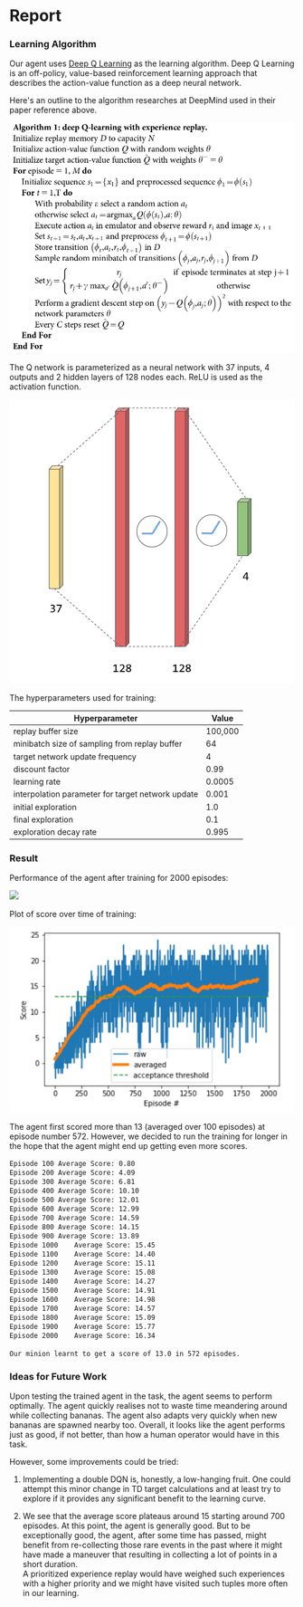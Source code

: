 # Report

### Learning Algorithm

Our agent uses [Deep Q Learning](https://www.nature.com/articles/nature14236) as the learning algorithm. 
Deep Q Learning is an off-policy, value-based reinforcement learning approach that describes the action-value function as a deep neural network. 

Here's an outline to the algorithm researches at DeepMind used in their paper reference above. 

![](https://github.com/PrajishKumar/Reinforcement-Learning-Unity-ML-Engine/blob/9503738f9878386f399b3a000eb126d8f01021bd/minion_navigation/media/dqn_algo.png)

The Q network is parameterized as a neural network with 37 inputs, 4 outputs and 2 hidden layers of 128 nodes each. 
ReLU is used as the activation function.

![](https://github.com/PrajishKumar/Reinforcement-Learning-Unity-ML-Engine/blob/9503738f9878386f399b3a000eb126d8f01021bd/minion_navigation/media/q_network.png)

The hyperparameters used for training:

| **Hyperparameter**                                | **Value** |
|---------------------------------------------------|-----------|
| replay buffer size                                | 100,000   |
| minibatch size of sampling from replay buffer     | 64        |
| target network update frequency                   | 4         |
| discount factor                                   | 0.99      |
| learning rate                                     | 0.0005    |
| interpolation parameter for target network update | 0.001     |
| initial exploration                               | 1.0       |
| final exploration                                 | 0.1       |
| exploration decay rate                            | 0.995     |


### Result

Performance of the agent after training for 2000 episodes: 

![](https://github.com/PrajishKumar/Reinforcement-Learning-Unity-ML-Engine/blob/9503738f9878386f399b3a000eb126d8f01021bd/minion_navigation/media/banana_nav.gif)


Plot of score over time of training:

![](https://github.com/PrajishKumar/Reinforcement-Learning-Unity-ML-Engine/blob/9503738f9878386f399b3a000eb126d8f01021bd/minion_navigation/media/plot_result.png)

The agent first scored more than 13 (averaged over 100 episodes) at episode number 572. 
However, we decided to run the training for longer in the hope that the agent might end up getting even more scores.


```
Episode 100	Average Score: 0.80
Episode 200	Average Score: 4.09
Episode 300	Average Score: 6.81
Episode 400	Average Score: 10.10
Episode 500	Average Score: 12.01
Episode 600	Average Score: 12.99
Episode 700	Average Score: 14.59
Episode 800	Average Score: 14.15
Episode 900	Average Score: 13.89
Episode 1000	Average Score: 15.45
Episode 1100	Average Score: 14.40
Episode 1200	Average Score: 15.11
Episode 1300	Average Score: 15.08
Episode 1400	Average Score: 14.27
Episode 1500	Average Score: 14.91
Episode 1600	Average Score: 14.98
Episode 1700	Average Score: 14.57
Episode 1800	Average Score: 15.09
Episode 1900	Average Score: 15.77
Episode 2000	Average Score: 16.34

Our minion learnt to get a score of 13.0 in 572 episodes.
```

### Ideas for Future Work

Upon testing the trained agent in the task, the agent seems to perform optimally. 
The agent quickly realises not to waste time meandering around while collecting bananas. 
The agent also adapts very quickly when new bananas are spawned nearby too. 
Overall, it looks like the agent performs just as good, if not better, than how a human operator would have in this task.

However, some improvements could be tried:

1. Implementing a double DQN is, honestly, a low-hanging fruit. 
One could attempt this minor change in TD target calculations and at least try to explore if it provides any significant benefit to the learning curve.

2. We see that the average score plateaus around 15 starting around 700 episodes.
At this point, the agent is generally good. 
But to be exceptionally good, the agent, after some time has passed, might benefit from re-collecting those rare events in the past where it might have made a maneuver that resulting in collecting a lot of points in a short duration.  
A prioritized experience replay would have weighed such experiences with a higher priority and we might have visited such tuples more often in our learning.  


